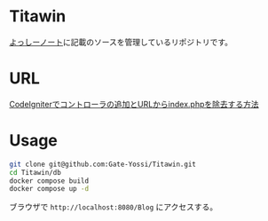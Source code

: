 # Titawin
[よっしーノート](https://yossi-note.com/)に記載のソースを管理しているリポジトリです。

# URL

[CodeIgniterでコントローラの追加とURLからindex.phpを除去する方法
](https://yossi-note.com/how_to_add_controller_and_remove_index-php_from_url_in_codeigniter/)

# Usage

```bash
git clone git@github.com:Gate-Yossi/Titawin.git
cd Titawin/db
docker compose build
docker compose up -d
```

ブラウザで `http://localhost:8080/Blog` にアクセスする。
